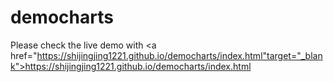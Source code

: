 # democharts

Please check the live demo with <a href="https://shijingjing1221.github.io/democharts/index.html"target="_blank">https://shijingjing1221.github.io/democharts/index.html</a>
